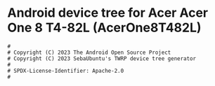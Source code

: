# Android device tree for Acer Acer One 8 T4-82L (AcerOne8T482L)

```
#
# Copyright (C) 2023 The Android Open Source Project
# Copyright (C) 2023 SebaUbuntu's TWRP device tree generator
#
# SPDX-License-Identifier: Apache-2.0
#
```
